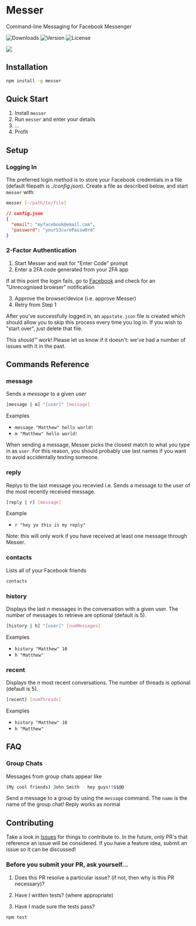 # Messer

Command-line Messaging for Facebook Messenger

![Downloads](https://img.shields.io/npm/dm/messer.svg)
![Version](https://img.shields.io/npm/v/messer.svg)
![License](https://img.shields.io/npm/l/messer.svg)

![](https://user-images.githubusercontent.com/12551741/27252310-6655f4f6-539e-11e7-978b-c8eaba02ba68.png)

## Installation

```bash
npm install -g messer
```

## Quick Start

1. Install `messer`
1. Run `messer` and enter your details
1. ...
1. Profit

## Setup

### Logging In

The preferred login method is to store your Facebook credentials in a file (default filepath is *./config.json*). Create a file as described below, and start `messer` with

```bash
messer [~/path/to/file]
```

```json
// config.json
{
  "email": "myfacebook@email.com",
  "password": "yourS3curePassw0rd"
}
```

### 2-Factor Authentication

1. Start Messer and wait for "Enter Code" prompt
2. Enter a 2FA code generated from your 2FA app

If at this point the login fails, go to [Facebook](https://www.facebook.com) and check for an "Unrecognised browser" notification

3. Approve the browser/device (i.e. approve Messer)
4. Retry from Step 1

After you've successfully logged in, an `appstate.json` file is created which should allow you to skip this process every time you log in. If you wish to "start over", just delete that file.

This _should™_ work! Please let us know if it doesn't: we've had a number of issues with it in the past.

## Commands Reference

### message

Sends a _message_ to a given _user_

```bash
[message | m] "[user]" [message]
```

Examples

- `message "Matthew" hello world!`
- `m "Matthew" hello world!`

When sending a message, Messer picks the closest match to what you type in as `user`. For this reason, you should probably use last names if you want to avoid accidentally texting someone.

### reply

Replys to the last message you recevied i.e. Sends a message to the user of the most recently received message.

```bash
[reply | r] [message]
```

Example

- `r "hey yo this is my reply"`

Note: this will only work if you have received at least one message through Messer.

### contacts

Lists all of your Facebook friends

```bash
contacts
```

### history

Displays the last _n_ messages in the conversation with a given user. The number of messages to retrieve are optional (default is 5).

```bash
[history | h] "[user]" [numMessages]
```

Examples

- `history "Matthew" 10`
- `h "Matthew"`

### recent

Displays the _n_ most recent conversations. The number of threads is optional (default is 5).

```bash
[recent] [numThreads]
```

Examples

- `history "Matthew" 10`
- `h "Matthew"`

## FAQ

### Group Chats

Messages from group chats appear like

```bash
(My cool friends) John Smith - hey guys!!$$@@
```

Send a message to a group by using the `message` command. The `name` is the name of the group chat! Reply works as normal

## Contributing

Take a look in [Issues](https://github.com/mjkaufer/Messer/issues) for things to contribute to. In the future, only PR's that reference an issue will be considered. If you have a feature idea, submit an issue so it can be discussed!

### Before you submit your PR, ask yourself...

1. Does this PR resolve a particular issue? (if not, then why is this PR necessary)?

2. Have I written tests? (where appropriate)

3. Have I made sure the tests pass?

```bash
npm test
```
